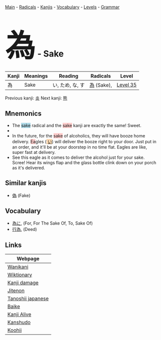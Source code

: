 <style> bigfont {font-size: 100px}</style>
[Main](../README.md) -
[Radicals](../radicals.md) -
[Kanjis](../kanjis.md) -
[Vocabulary](../vocabulary.md) -
[Levels](../levels.md) -
[Grammar](../grammar.md)
# <bigfont> 為</bigfont> - Sake 

| Kanji | Meanings | Reading | Radicals | Level |
| --- | --- | --- | --- | --- |
| 為 | Sake | い, ため, な, す | [為](../radicals/為.md) (Sake),  | [Level 35](../levels/wk_level35.md) |

Previous kanji: [炎](炎.md) Next kanji: [熊](熊.md) 

## Mnemonics
 * The <span style="background-color:#ADD8E6"> sake</span> radical and the <span style="background-color:#ffcccb"> sake</span> kanji are exactly the same! Sweet.
* 
* In the future, for the <span style="background-color:#ffcccb"> sake</span> of alcoholics, they will have booze home delivery. <span style="background-color:#ffcccb"> Ea</span>gles (<span style="background-color:#fed8b1"> [い](https://jisho.org/search/い)</span>) will deliver the booze right to your door. Just put in an order, and it'll be at your doorstep in no time flat. Eagles are like, super fast at delivery.
* See this eagle as it comes to deliver the alcohol just for your sake. Scree! Hear its wings flap and the glass bottle clink down on your porch as it's delivered.


## Similar kanjis
 * [偽](偽.md) (Fake)


## Vocabulary
 * [為に](../vocabulary/為.md), (For, For The Sake Of, To, Sake Of)
* [行為](../vocabulary/為.md), (Deed)



## Links 

| Webpage |
| --- |
| [Wanikani          ](https://www.wanikani.com/kanji/為) |
| [Wiktionary        ](https://en.wiktionary.org/wiki/為) |
| [Kanji damage      ](http://www.kanjidamage.com/kanji/search?utf8=✓&q=為) |
| [Jitenon           ](https://jitenon.com/kanji/為) |
| [Tanoshii japanese ](https://www.tanoshiijapanese.com/dictionary/kanji.cfm?k=為) |
| [Baike             ](https://baike.baidu.com/item/為) |
| [Kanji Alive       ](https://app.kanjialive.com/為) |
| [Kanshudo          ](https://www.kanshudo.com/searchmn?q=為) |
| [Koohii            ](https://kanji.koohii.com/study/kanji/為) |

